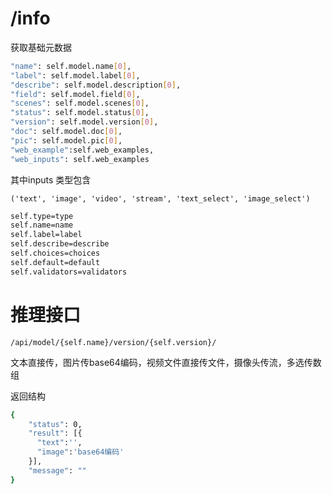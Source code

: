 
# /info
获取基础元数据
```bash
"name": self.model.name[0],
"label": self.model.label[0],
"describe": self.model.description[0],
"field": self.model.field[0],
"scenes": self.model.scenes[0],
"status": self.model.status[0],
"version": self.model.version[0],
"doc": self.model.doc[0],
"pic": self.model.pic[0],
"web_example":self.web_examples,
"web_inputs": self.web_examples
```
其中inputs 类型包含

`('text', 'image', 'video', 'stream', 'text_select', 'image_select')`
```bash
self.type=type
self.name=name
self.label=label
self.describe=describe
self.choices=choices
self.default=default
self.validators=validators
```

# 推理接口
`/api/model/{self.name}/version/{self.version}/`

文本直接传，图片传base64编码，视频文件直接传文件，摄像头传流，多选传数组

返回结构
```bash
{
    "status": 0,
    "result": [{
      "text":'',
      "image":'base64编码'
    }],
    "message": ""
}
```



